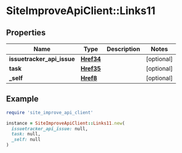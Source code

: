 # SiteImproveApiClient::Links11

## Properties

| Name | Type | Description | Notes |
| ---- | ---- | ----------- | ----- |
| **issuetracker_api_issue** | [**Href34**](Href34.md) |  | [optional] |
| **task** | [**Href35**](Href35.md) |  | [optional] |
| **_self** | [**Href8**](Href8.md) |  | [optional] |

## Example

```ruby
require 'site_improve_api_client'

instance = SiteImproveApiClient::Links11.new(
  issuetracker_api_issue: null,
  task: null,
  _self: null
)
```

